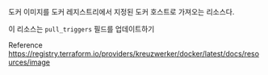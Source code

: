 도커 이미지를 도커 레지스트리에서 지정된 도커 호스트로 가져오는 리소스다.

이 리소스는 `pull_triggers` 필드를 업데이트하기 


Reference
https://registry.terraform.io/providers/kreuzwerker/docker/latest/docs/resources/image